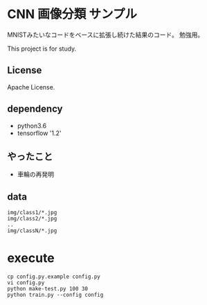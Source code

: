 # CNN 画像分類 サンプル

MNISTみたいなコードをベースに拡張し続けた結果のコード。
勉強用。

This project is for study.

## License

Apache License.

## dependency

* python3.6
* tensorflow '1.2'

## やったこと

* 車輪の再発明

## data

```
img/class1/*.jpg
img/class2/*.jpg
..
img/classN/*.jpg
```

# execute

```
cp config.py.example config.py
vi config.py
python make-test.py 100 30
python train.py --config config
```

